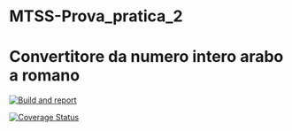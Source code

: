 # MTSS-Prova_pratica_2

# Convertitore da numero intero arabo a romano

[![Build and report](https://github.com/chiara327/MTSS-Prova_pratica_2/actions/workflows/build.yml/badge.svg?branch=${{github.ref_name}})](https://github.com/chiara327/MTSS-Prova_pratica_2/actions/workflows/build.yml)

[![Coverage Status](https://coveralls.io/repos/github/chiara327/MTSS-Prova_pratica_2/badge.svg?branch=develop)](https://coveralls.io/github/chiara327/MTSS-Prova_pratica_2?branch=develop)